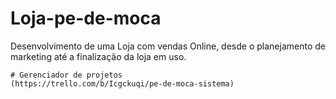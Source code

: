 # Loja-pe-de-moca
Desenvolvimento de uma Loja com vendas Online, desde o planejamento de marketing até a finalização da loja em uso.

```
# Gerenciador de projetos 
(https://trello.com/b/Icgckuqi/pe-de-moca-sistema)
```
